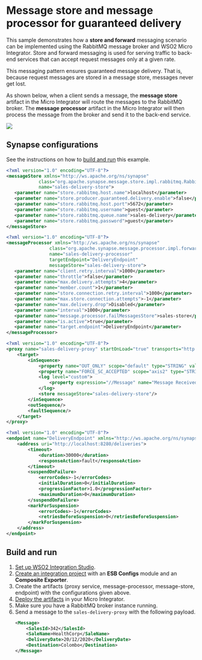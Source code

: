 # Message store and message processor for guaranteed delivery

This sample demonstrates how a <b>store and forward</b> messaging scenario can be implemented using the RabbitMQ
message broker and WSO2 Micro Integrator. Store and forward messaging is used for serving traffic to back-end services that can accept request messages only at a given rate. 

This messaging pattern ensures guaranteed message delivery. That is, because request messages are stored in a message store, messages never get lost.

As shown below, when a client sends a message, the <b>message store</b> artifact in the Micro Integrator will route the messages to the RabbitMQ broker. The <b>message processor</b> artifact in the Micro Integrator will then process the message from the broker and send it to the back-end service.

<img src="{{base_path}}/assets/img/integrate/rabbitmq/rabbitmq-store-and-forward.png"> 

## Synapse configurations

See the instructions on how to [build and run](#build-and-run) this example.

```xml tab='Sales Delivery - Message store'
<?xml version="1.0" encoding="UTF-8"?>
<messageStore xmlns="http://ws.apache.org/ns/synapse"
            class="org.apache.synapse.message.store.impl.rabbitmq.RabbitMQStore"
            name="sales-delivery-store">
   <parameter name="store.rabbitmq.host.name">localhost</parameter>
   <parameter name="store.producer.guaranteed.delivery.enable">false</parameter>
   <parameter name="store.rabbitmq.host.port">5672</parameter>
   <parameter name="store.rabbitmq.username">guest</parameter>
   <parameter name="store.rabbitmq.queue.name">sales-delivery</parameter>
   <parameter name="store.rabbitmq.password">guest</parameter>
</messageStore>
```

```xml tab='Sales Delivery - Message Processor'
<?xml version="1.0" encoding="UTF-8"?>
<messageProcessor xmlns="http://ws.apache.org/ns/synapse"
                class="org.apache.synapse.message.processor.impl.forwarder.ScheduledMessageForwardingProcessor"
                name="sales-delivery-processor"
                targetEndpoint="DeliveryEndpoint"
                messageStore="sales-delivery-store">
   <parameter name="client.retry.interval">1000</parameter>
   <parameter name="throttle">false</parameter>
   <parameter name="max.delivery.attempts">4</parameter>
   <parameter name="member.count">1</parameter>
   <parameter name="store.connection.retry.interval">1000</parameter>
   <parameter name="max.store.connection.attempts">-1</parameter>
   <parameter name="max.delivery.drop">Disabled</parameter>
   <parameter name="interval">1000</parameter>
   <parameter name="message.processor.failMessagesStore">sales-store</parameter>
   <parameter name="is.active">true</parameter>
   <parameter name="target.endpoint">DeliveryEndpoint</parameter>
</messageProcessor>
```

```xml tab='Sales Delivery - Proxy'
<?xml version="1.0" encoding="UTF-8"?>
<proxy name="sales-delivery-proxy" startOnLoad="true" transports="http https" xmlns="http://ws.apache.org/ns/synapse">
    <target>
        <inSequence>
            <property name="OUT_ONLY" scope="default" type="STRING" value="true"/>
            <property name="FORCE_SC_ACCEPTED" scope="axis2" type="STRING" value="true"/>
            <log level="custom">
                <property expression="//Message" name="Message Received"/>
            </log>
            <store messageStore="sales-delivery-store"/>
        </inSequence>
        <outSequence/>
        <faultSequence/>
    </target>
</proxy>
```

```xml tab='Sales Delivery - Endpoint'
<?xml version="1.0" encoding="UTF-8"?>
<endpoint name="DeliveryEndpoint" xmlns="http://ws.apache.org/ns/synapse">
    <address uri="http://localhost:8280/deliveries">
        <timeout>
            <duration>30000</duration>
            <responseAction>fault</responseAction>
        </timeout>
        <suspendOnFailure>
            <errorCodes>-1</errorCodes>
            <initialDuration>0</initialDuration>
            <progressionFactor>1.0</progressionFactor>
            <maximumDuration>0</maximumDuration>
        </suspendOnFailure>
        <markForSuspension>
            <errorCodes>-1</errorCodes>
            <retriesBeforeSuspension>0</retriesBeforeSuspension>
        </markForSuspension>
    </address>
</endpoint>
```

## Build and run

1. [Set up WSO2 Integration Studio]({{base_path}}/develop/installing-wso2-integration-studio).
2. [Create an integration project]({{base_path}}/develop/create-integration-project) with an <b>ESB Configs</b> module and an <b>Composite Exporter</b>.
3. Create the artifacts (proxy service, message-processor, message-store, endpoint) with the configurations given above.
4. [Deploy the artifacts]({{base_path}}/develop/deploy-artifacts) in your Micro Integrator.
5. Make sure you have a RabbitMQ broker instance running.
6. Send a message to the `sales-delivery-proxy` with the following payload.
	```xml
	<Message>
		<SalesId>342</SalesId>
		<SaleName>HealthCorp</SaleName>
		<DeliveryDate>20/12/2020</DeliveryDate>
		<Destination>Colombo</Destination>
	</Message>
	```
